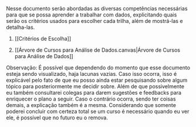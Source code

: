 Nesse documento serão abordadas as diversas competências necessárias para que se possa aprender a trabalhar com dados, explicitando quais serão os critérios usados para escolher cada trilha, além de mostrá-las e detalha-las.


1. [[Critérios de Escolha]]  

2. [[Árvore de Cursos para Análise de Dados.canvas|Árvore de Cursos para Análise de Dados]] 


Observação:
	É possível que dependendo do momento que esse documento esteja sendo visualizado, haja lacunas vazias. Caso isso ocorra, isso é explicável pelo fato de que eu posso ainda estar pesquisando sobre algum tópico para posteriormente me decidir sobre. Além de que possivelmente eu também consultarei colegas para darem sugestões e feedbacks para enriquecer o plano a seguir.
	Caso o contrário ocorra, sendo ter coisas demais, a explicação também é a mesma. Considerando que somente poderei concluir com certeza total se um curso é necessário quando eu ver ele, é possível que no futuro eu o remova.

